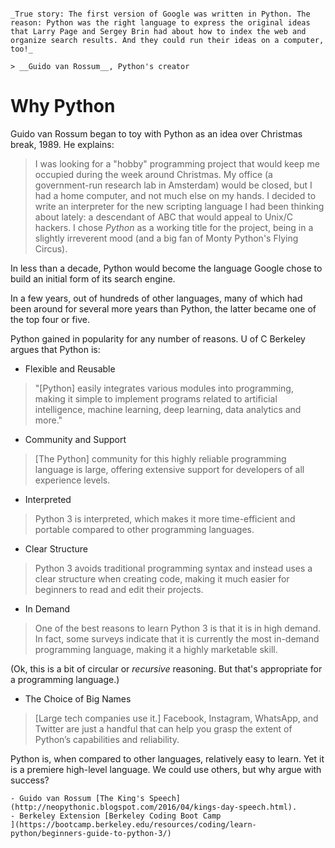 ```{admonition} Python and Google

_True story: The first version of Google was written in Python. The reason: Python was the right language to express the original ideas that Larry Page and Sergey Brin had about how to index the web and organize search results. And they could run their ideas on a computer, too!_

> __Guido van Rossum__, Python's creator
```

# Why Python

Guido van Rossum began to toy with Python as an idea over Christmas break, 1989. He explains:

> I was looking for a "hobby" programming project that would keep me occupied during the week around Christmas. My office (a government-run research lab in Amsterdam) would be closed, but I had a home computer, and not much else on my hands. I decided to write an interpreter for the new scripting language I had been thinking about lately: a descendant of ABC that would appeal to Unix/C hackers. I chose _Python_ as a working title for the project, being in a slightly irreverent mood (and a big fan of Monty Python's Flying Circus).

In less than a decade, Python would become the language Google chose to build an initial form of its search engine.

In a few years, out of hundreds of other languages, many of which had been around for several more years than Python, the latter became one of the top four or five.

Python gained in popularity for any number of reasons. U of C Berkeley argues that Python is:

- Flexible and Reusable

> "[Python] easily integrates various modules into programming, making it simple to implement programs related to artificial intelligence, machine learning, deep learning, data analytics and more."

- Community and Support

> [The Python] community for this highly reliable programming language is large, offering extensive support for developers of all experience levels.

- Interpreted

> Python 3 is interpreted, which makes it more time-efficient and portable compared to other programming languages.

- Clear Structure

> Python 3 avoids traditional programming syntax and instead uses a clear structure when creating code, making it much easier for beginners to read and edit their projects.

- In Demand

> One of the best reasons to learn Python 3 is that it is in high demand. In fact, some surveys indicate that it is currently the most in-demand programming language, making it a highly marketable skill.

(Ok, this is a bit of circular or _recursive_ reasoning. But that's appropriate for a programming language.)

- The Choice of Big Names

> [Large tech companies use it.] Facebook, Instagram, WhatsApp, and Twitter are just a handful that can help you grasp the extent of Python’s capabilities and reliability.

Python is, when compared to other languages, relatively easy to learn. Yet it is a premiere high-level language. We could use others, but why argue with success?

```{seealso}
- Guido van Rossum [The King's Speech](http://neopythonic.blogspot.com/2016/04/kings-day-speech.html).
- Berkeley Extension [Berkeley Coding Boot Camp
](https://bootcamp.berkeley.edu/resources/coding/learn-python/beginners-guide-to-python-3/)

```
